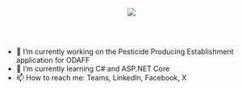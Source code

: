 <center>
  <p>
    <img src="https://streak-stats.demolab.com/?user=odaff-bryceam&theme=ambient-gradient&hide_border=true&mode=weekly" />
  </p>
</center>
<br>
<br>

- 🔭 I’m currently working on the Pesticide Producing Establishment application for ODAFF
- 🌱 I’m currently learning C# and ASP.NET Core
- 📫 How to reach me: Teams, LinkedIn, Facebook, X
